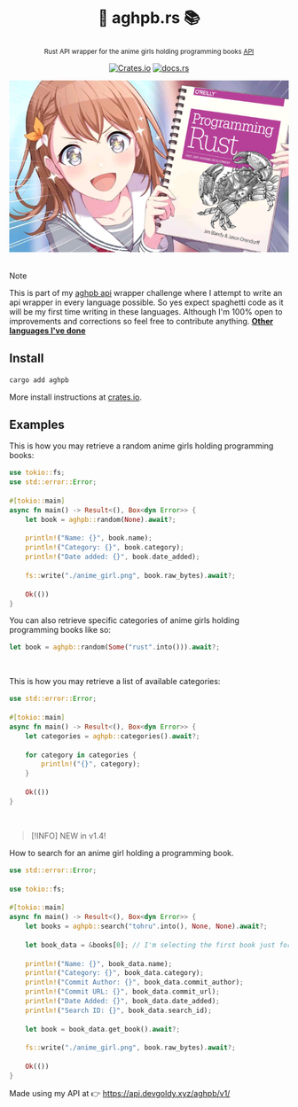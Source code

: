<div align="center">

  # 🦀 aghpb.rs 📚
  <sub>Rust API wrapper for the anime girls holding programming books [API](https://api.devgoldy.xyz/aghpb/v1/docs)</sub>

  [![Crates.io](https://img.shields.io/crates/v/aghpb?style=flat)](https://crates.io/crates/aghpb)
  [![docs.rs](https://img.shields.io/docsrs/aghpb?style=flat)](https://docs.rs/aghpb)

</div>

<div align="center">

  <img src="./assets/book_1.png" width="600px">

</div>

<br>

> [!Note]
> 
> This is part of my [aghpb api](https://github.com/THEGOLDENPRO/aghpb_api) wrapper challenge where I attempt to write an api wrapper in every language possible. So yes expect spaghetti code as it will be my first time writing in these languages. Although I'm 100% open to improvements and corrections so feel free to contribute anything.
> **[Other languages I've done](https://github.com/THEGOLDENPRO/aghpb_api#-api-wrappers)**

## Install
```rust
cargo add aghpb
```
More install instructions at [crates.io](https://crates.io/crates/aghpb).

## Examples
This is how you may retrieve a random anime girls holding programming books:
```rust
use tokio::fs;
use std::error::Error;

#[tokio::main]
async fn main() -> Result<(), Box<dyn Error>> {
    let book = aghpb::random(None).await?;

    println!("Name: {}", book.name);
    println!("Category: {}", book.category);
    println!("Date added: {}", book.date_added);

    fs::write("./anime_girl.png", book.raw_bytes).await?;

    Ok(())
}
```
You can also retrieve specific categories of anime girls holding programming books like so:
```rust
let book = aghpb::random(Some("rust".into())).await?;
```

<br>

This is how you may retrieve a list of available categories:
```rust
use std::error::Error;

#[tokio::main]
async fn main() -> Result<(), Box<dyn Error>> {
    let categories = aghpb::categories().await?;

    for category in categories {
        println!("{}", category);
    }

    Ok(())
}
```

<br>

> [!INFO]
> NEW in v1.4!

How to search for an anime girl holding a programming book.
```rust
use std::error::Error;

use tokio::fs;

#[tokio::main]
async fn main() -> Result<(), Box<dyn Error>> {
    let books = aghpb::search("tohru".into(), None, None).await?;

    let book_data = &books[0]; // I'm selecting the first book just for this example.

    println!("Name: {}", book_data.name);
    println!("Category: {}", book_data.category);
    println!("Commit Author: {}", book_data.commit_author);
    println!("Commit URL: {}", book_data.commit_url);
    println!("Date Added: {}", book_data.date_added);
    println!("Search ID: {}", book_data.search_id);

    let book = book_data.get_book().await?;

    fs::write("./anime_girl.png", book.raw_bytes).await?;

    Ok(())
}
```

Made using my API at 👉 https://api.devgoldy.xyz/aghpb/v1/
